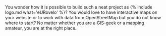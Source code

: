 You wonder how it is possible to build such a neat project as {% include logo.md what='eURovelo' %}? You would love to have interactive maps on your website or to work with data from OpenStreetMap but you do not know where to start? No matter whether you are a GIS-geek or a mapping amateur, you are at the right place.